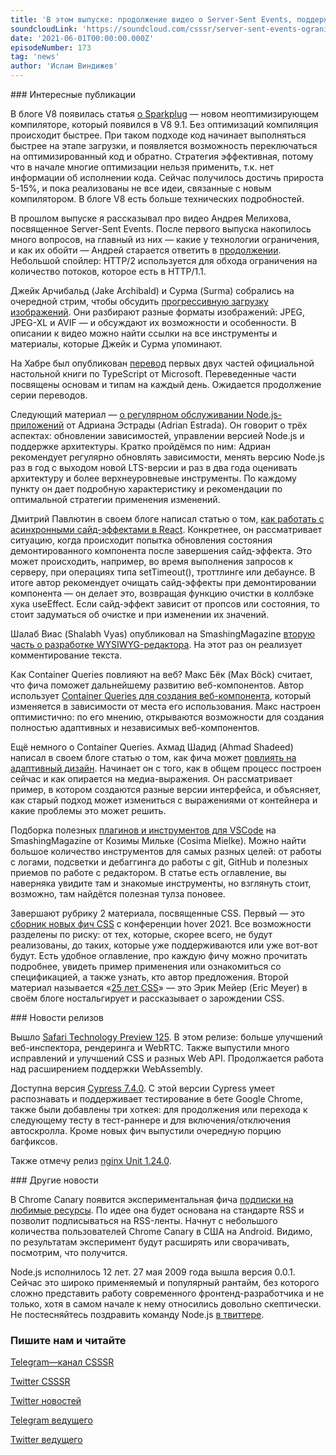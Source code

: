 ```yaml
---
title: 'В этом выпуске: продолжение видео о Server-Sent Events, поддержка Node.js-приложений, работа с асинхронными сайд-эффектами в React, начало перевода настольной книги по TypeScript от Microsoft, прогрессивная загрузка изображений, плагины для VSCode и 12-летие Node.js.'
soundcloudLink: 'https://soundcloud.com/csssr/server-sent-events-ogranicheniya-podderzhka-nodejs-proektov-plaginy-dlya-vscode-12-let-nodejs'
date: '2021-06-01T00:00:00.000Z'
episodeNumber: 173
tag: 'news'
author: 'Ислам Виндижев'
---
```


<ParagraphWithImage imageName="manWithLaptop" imageSide="right">
  ### Интересные публикации

В блоге V8 появилась статья [о Sparkplug](https://v8.dev/blog/sparkplug) — новом неоптимизирующем компиляторе, который появился в V8 9.1. Без оптимизаций компиляция происходит быстрее. При таком подходе код начинает выполняться быстрее на этапе загрузки, и появляется возможность переключаться на оптимизированный код и обратно. Стратегия эффективная, потому что в начале многие оптимизации нельзя применить, т.к. нет информации об исполнении кода. Сейчас получилось достичь прироста 5-15%, и пока реализованы не все идеи, связанные с новым компилятором. В блоге V8 есть больше технических подробностей.
</ParagraphWithImage>

В прошлом выпуске я рассказывал про видео Андрея Мелихова, посвященное Server-Sent Events. После первого выпуска накопилось много вопросов, на главный из них — какие у технологии ограничения, и как их обойти — Андрей старается ответить в [продолжении](https://youtu.be/v6Fc4FQwNa4). Небольшой спойлер: HTTP/2 используется для обхода ограничения на количество потоков, которое есть в HTTP/1.1.

Джейк Арчибальд (Jake Archibald) и Сурма (Surma) собрались на очередной стрим, чтобы обсудить [прогрессивную загрузку изображений](https://www.youtube.com/watch?v=-7k3H2GxE5E). Они разбирают разные форматы изображений: JPEG, JPEG-XL и AVIF — и обсуждают их возможности и особенности. В описании к видео можно найти ссылки на все инструменты и материалы, которые Джейк и Сурма упоминают.

На Хабре был опубликован [перевод](https://habr.com/ru/company/macloud/blog/559976/) первых двух частей официальной настольной книги по TypeScript от Microsoft. Переведенные части посвящены основам и типам на каждый день. Ожидается продолжение серии переводов.

Следующий материал — [о регулярном обслуживании Node.js-приложений](https://nodesource.com/blog/the-Node.js-application-maintainer-guide) от Адриана Эстрады (Adrian Estrada). Он говорит о трёх аспектах: обновлении зависимостей, управлении версией Node.js и поддержке архитектуры. Кратко пройдёмся по ним: Адриан рекомендует регулярно обновлять зависимости, менять версию Node.js раз в год с выходом новой LTS-версии и раз в два года оценивать архитектуру и более верхнеуровневые инструменты. По каждому пункту он дает подробную характеристику и рекомендации по оптимальной стратегии применения изменений.

Дмитрий Павлютин в своем блоге написал статью о том, [как работать с асинхронными сайд-эффектами в React](https://dmitripavlutin.com/react-cleanup-async-effects/). Конкретнее, он рассматривает ситуацию, когда происходит попытка обновления состояния демонтированного компонента после завершения сайд-эффекта. Это может происходить, например, во время выполнения запросов к серверу, при операциях типа setTimeout(), троттлинге или дебаунсе. В итоге автор рекомендует очищать сайд-эффекты при демонтировании компонента — он делает это, возвращая функцию очистки в коллбэке хука useEffect. Если сайд-эффект зависит от пропсов или состояния, то стоит задуматься об очистке и при изменении их значений.

Шалаб Виас (Shalabh Vyas) опубликовал на SmashingMagazine [вторую часть о разработке WYSIWYG-редактора](https://www.smashingmagazine.com/2021/05/commenting-system-wysiwyg-editor/). На этот раз он реализует комментирование текста.

Как Container Queries повлияют на веб? Макс Бёк (Max Böck) считает, что фича поможет дальнейшему развитию веб-компонентов. Автор использует [Container Queries для создания веб-компонента](https://mxb.dev/blog/container-queries-web-components/), который изменяется в зависимости от места его использования. Макс настроен оптимистично: по его мнению, открываются возможности для создания полностью адаптивных и независимых веб-компонентов.

Ещё немного о Container Queries. Ахмад Шадид (Ahmad Shadeed) написал в своем блоге статью о том, как фича может [повлиять на адаптивный дизайн](https://ishadeed.com/article/container-queries-for-designers/). Начинает он с того, как в общем процесс построен сейчас и как опирается на медиа-выражения. Он рассматривает пример, в котором создаются разные версии интерфейса, и объясняет, как старый подход может измениться с выражениями от контейнера и какие проблемы это может решить.

Подборка полезных [плагинов и инструментов для VSCode](https://www.smashingmagazine.com/2021/05/useful-vs-code-extensions-web-developers/) на SmashingMagazine от Козимы Мильке (Cosima Mielke). Можно найти большое количество инструментов для самых разных целей: от работы с логами, подсветки и дебаггинга до работы с git, GitHub и полезных приемов по работе с редактором. В статье есть оглавление, вы наверняка увидите там и знакомые инструменты, но взглянуть стоит, возможно, там найдётся полезная тулза поновее.

Завершают рубрику 2 материала, посвященные CSS.
Первый — это [сборник новых фич CSS](https://2021-hover-conf-new-in-css.netlify.app/) с конференции hover 2021. Все возможности разделены по риску: от тех, которые, скорее всего, не будут реализованы, до таких, которые уже поддерживаются или уже вот-вот будут. Есть удобное оглавление, про каждую фичу можно прочитать подробнее, увидеть пример применения или ознакомиться со спецификацией, а также узнать, кто автор предложения.
Второй материал называется «[25 лет CSS](https://meyerweb.com/eric/thoughts/2021/05/25/25-years-of-css/)» — это Эрик Мейер (Eric Meyer) в своём блоге ностальгирует и рассказывает о зарождении CSS.

<ParagraphWithImage imageName="laptopNews" imageSide="right">
  ### Новости релизов

Вышло [Safari Technology Preview 125](https://webkit.org/blog/11680/release-notes-for-safari-technology-preview-125/). В этом релизе: больше улучшений веб-инспектора, рендеринга и WebRTC. Также выпустили много исправлений и улучшений CSS и разных Web API. Продолжается работа над расширением поддержки WebAssembly.
</ParagraphWithImage>

Доступна версия [Cypress 7.4.0](https://github.com/cypress-io/cypress/releases/tag/v7.4.0). C этой версии Cypress умеет распознавать и поддерживает тестирование в бете Google Chrome, также были добавлены три хоткея: для продолжения или перехода к следующему тесту в тест-раннере и для включения/отключения автоскролла. Кроме новых фич выпустили очередную порцию багфиксов.

Также отмечу релиз [nginx Unit 1.24.0](https://mailman.nginx.org/pipermail/unit/2021-May/000265.html).

<ParagraphWithImage imageName="laptopDialog" imageSide="right">
  ### Другие новости

В Chrome Canary появится экспериментальная фича [подписки на любимые ресурсы](https://blog.chromium.org/2021/05/an-experiment-in-helping-users-and-web.html). По идее она будет основана на стандарте RSS и позволит подписываться на RSS-ленты. Начнут с небольшого количества пользователей Chrome Canary в США на Android. Видимо, по результатам эксперимент будут расширять или сворачивать, посмотрим, что получится.
</ParagraphWithImage>

Node.js исполнилось 12 лет. 27 мая 2009 года вышла версия 0.0.1. Сейчас это широко применяемый и популярный рантайм, без которого сложно представить работу современного фронтенд-разработчика и не только, хотя в самом начале к нему относились довольно скептически. Не постесняйтесь поздравить команду Node.js [в твиттере](https://twitter.com/nodejs/status/1397914989931864080).

  ### Пишите нам и читайте
  [Telegram—канал CSSSR](https://t.me/csssr)

  [Twitter CSSSR](https://twitter.com/csssr_dev)

  [Twitter новостей](https://twitter.com/csssr_news)

  [Telegram ведущего](https://t.me/Vindizh)

  [Twitter ведущего](https://twitter.com/Vindizh)
